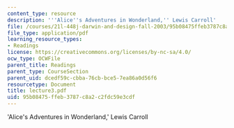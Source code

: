 ```yaml
---
content_type: resource
description: '''Alice''s Adventures in Wonderland,'' Lewis Carroll'
file: /courses/21l-448j-darwin-and-design-fall-2003/95b08475ffeb3787c8a2c2fdc59e3cdf_lecture3.pdf
file_type: application/pdf
learning_resource_types:
- Readings
license: https://creativecommons.org/licenses/by-nc-sa/4.0/
ocw_type: OCWFile
parent_title: Readings
parent_type: CourseSection
parent_uid: dcedf59c-cbba-76cb-bce5-7ea86a0d56f6
resourcetype: Document
title: lecture3.pdf
uid: 95b08475-ffeb-3787-c8a2-c2fdc59e3cdf
---
```

'Alice's Adventures in Wonderland,' Lewis Carroll